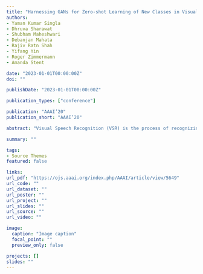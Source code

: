 ```yaml
---
title: "Harnessing GANs for Zero-shot Learning of New Classes in Visual Speech Recognition"
authors:
- Yaman Kumar Singla
- Dhruva Sharawat
- Shubham Maheshwari
- Debanjan Mahata
- Rajiv Ratn Shah
- Yifang Yin
- Roger Zimmermann
- Amanda Stent

date: "2023-01-01T00:00:00Z"
doi: ""

publishDate: "2023-01-01T00:00:00Z"

publication_types: ["conference"]

publication: "AAAI’20"
publication_short: "AAAI’20"

abstract: "Visual Speech Recognition (VSR) is the process of recognizing or interpreting speech by watching the lip movements of the speaker. Recent machine learning based approaches model VSR as a classification problem; however, the scarcity of training data leads to error-prone systems with very low accuracies in predicting unseen classes. To solve this problem, we present a novel approach to zero-shot learning by generating new classes using Generative Adversarial Networks (GANs), and show how the addition of unseen class samples increases the accuracy of a VSR system by a significant margin of 27% and allows it to handle speaker-independent out-of-vocabulary phrases. We also show that our models are language agnostic and therefore capable of seamlessly generating, using English training data, videos for a new language (Hindi). To the best of our knowledge, this is the first work to show empirical evidence of the use of GANs for generating training samples of unseen classes in the domain of VSR, hence facilitating zero-shot learning. We make the added videos for new classes publicly available along with our code."

summary: ""

tags:
- Source Themes
featured: false

links:
url_pdf: "https://ojs.aaai.org/index.php/AAAI/article/view/5649"
url_code: ""
url_dataset: ""
url_poster: ""
url_project: ""
url_slides: ""
url_source: ""
url_video: ""

image:
  caption: "Image caption"
  focal_point: ""
  preview_only: false

projects: []
slides: ""
---
```


